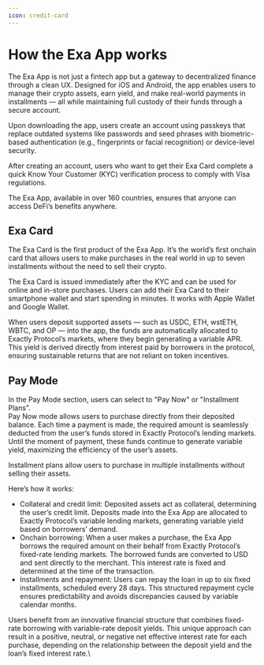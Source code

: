 ```yaml
---
icon: credit-card
---
```


# How the Exa App works

The Exa App is not just a fintech app but a gateway to decentralized finance through a clean UX. Designed for iOS and Android, the app enables users to manage their crypto assets, earn yield, and make real-world payments in installments — all while maintaining full custody of their funds through a secure account.

Upon downloading the app, users create an account using passkeys that replace outdated systems like passwords and seed phrases with biometric-based authentication (e.g., fingerprints or facial recognition) or device-level security.

After creating an account, users who want to get their Exa Card complete a quick Know Your Customer (KYC) verification process to comply with Visa regulations.

The Exa App, available in over 160 countries, ensures that anyone can access DeFi’s benefits anywhere.

## Exa Card <a href="#id-02e5" id="id-02e5"></a>

The Exa Card is the first product of the Exa App. It’s the world’s first onchain card that allows users to make purchases in the real world in up to seven installments without the need to sell their crypto.

The Exa Card is issued immediately after the KYC and can be used for online and in-store purchases. Users can add their Exa Card to their smartphone wallet and start spending in minutes. It works with Apple Wallet and Google Wallet.

When users deposit supported assets — such as USDC, ETH, wstETH, WBTC, and OP — into the app, the funds are automatically allocated to Exactly Protocol’s markets, where they begin generating a variable APR. This yield is derived directly from interest paid by borrowers in the protocol, ensuring sustainable returns that are not reliant on token incentives.

## Pay Mode <a href="#a46c" id="a46c"></a>

In the Pay Mode section, users can select to "Pay Now" or "Installment Plans".\
Pay Now mode allows users to purchase directly from their deposited balance. Each time a payment is made, the required amount is seamlessly deducted from the user’s funds stored in Exactly Protocol’s lending markets. Until the moment of payment, these funds continue to generate variable yield, maximizing the efficiency of the user’s assets.

Installment plans allow users to purchase in multiple installments without selling their assets.&#x20;

Here’s how it works:

* Collateral and credit limit: Deposited assets act as collateral, determining the user’s credit limit. Deposits made into the Exa App are allocated to Exactly Protocol’s variable lending markets, generating variable yield based on borrowers’ demand.
* Onchain borrowing: When a user makes a purchase, the Exa App borrows the required amount on their behalf from Exactly Protocol’s fixed-rate lending markets. The borrowed funds are converted to USD and sent directly to the merchant. This interest rate is fixed and determined at the time of the transaction.
* Installments and repayment: Users can repay the loan in up to six fixed installments, scheduled every 28 days. This structured repayment cycle ensures predictability and avoids discrepancies caused by variable calendar months.

Users benefit from an innovative financial structure that combines fixed-rate borrowing with variable-rate deposit yields. This unique approach can result in a positive, neutral, or negative net effective interest rate for each purchase, depending on the relationship between the deposit yield and the loan’s fixed interest rate.\

